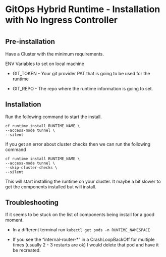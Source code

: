 # GitOps Hybrid Runtime - Installation with No Ingress Controller

#

## Pre-installation

Have a Cluster with the minimum requirements.

ENV Variables to set on local machine

  * GIT_TOKEN - Your git provider PAT that is going to be used for the runtime

  * GIT_REPO - The repo where the runtime information is going to set.

## Installation

Run the following command to start the install.

    
    
    cf runtime install RUNTIME_NAME \
    --access-mode tunnel \
    --silent

If you get an error about cluster checks then we can run the following command

    
    
    cf runtime install RUNTIME_NAME \
    --access-mode tunnel \
    --skip-cluster-checks \
    --silent

This will start installing the runtime on your cluster. It maybe a bit slower
to get the components installed but will install.

## Troubleshooting

If it seems to be stuck on the list of components being install for a good
moment.

  * In a different terminal run `kubectl get pods -n RUNTIME_NAMESPACE`

  * If you see the “internal-router-*” in a CrashLoopBackOff for multiple times (usually 2 - 3 restarts are ok) I would delete that pod and have it be recreated.

